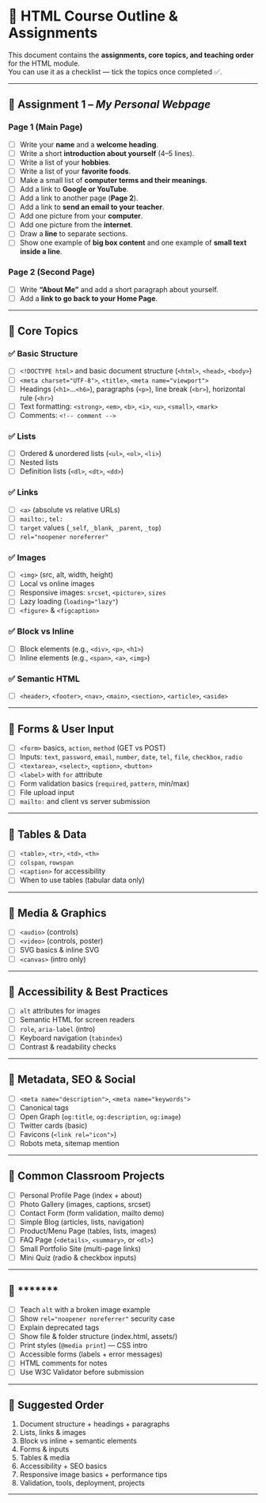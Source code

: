 # 📝 HTML Course Outline & Assignments

This document contains the **assignments, core topics, and teaching order** for the HTML module.  
You can use it as a checklist — tick the topics once completed ✅.

---

## 📌 Assignment 1 – _My Personal Webpage_

### Page 1 (Main Page)

- [ ] Write your **name** and a **welcome heading**.
- [ ] Write a short **introduction about yourself** (4–5 lines).
- [ ] Write a list of your **hobbies**.
- [ ] Write a list of your **favorite foods**.
- [ ] Make a small list of **computer terms and their meanings**.
- [ ] Add a link to **Google or YouTube**.
- [ ] Add a link to another page (**Page 2**).
- [ ] Add a link to **send an email to your teacher**.
- [ ] Add one picture from your **computer**.
- [ ] Add one picture from the **internet**.
- [ ] Draw a **line** to separate sections.
- [ ] Show one example of **big box content** and one example of **small text inside a line**.

### Page 2 (Second Page)

- [ ] Write **“About Me”** and add a short paragraph about yourself.
- [ ] Add a **link to go back to your Home Page**.

---

## 📌 Core Topics

### ✅ Basic Structure

- [ ] `<!DOCTYPE html>` and basic document structure (`<html>`, `<head>`, `<body>`)
- [ ] `<meta charset="UTF-8">`, `<title>`, `<meta name="viewport">`
- [ ] Headings (`<h1>`…`<h6>`), paragraphs (`<p>`), line break (`<br>`), horizontal rule (`<hr>`)
- [ ] Text formatting: `<strong>`, `<em>`, `<b>`, `<i>`, `<u>`, `<small>`, `<mark>`
- [ ] Comments: `<!-- comment -->`

### ✅ Lists

- [ ] Ordered & unordered lists (`<ul>`, `<ol>`, `<li>`)
- [ ] Nested lists
- [ ] Definition lists (`<dl>`, `<dt>`, `<dd>`)

### ✅ Links

- [ ] `<a>` (absolute vs relative URLs)
- [ ] `mailto:`, `tel:`
- [ ] `target` values (`_self`, `_blank`, `_parent`, `_top`)
- [ ] `rel="noopener noreferrer"`

### ✅ Images

- [ ] `<img>` (src, alt, width, height)
- [ ] Local vs online images
- [ ] Responsive images: `srcset`, `<picture>`, `sizes`
- [ ] Lazy loading (`loading="lazy"`)
- [ ] `<figure>` & `<figcaption>`

### ✅ Block vs Inline

- [ ] Block elements (e.g., `<div>`, `<p>`, `<h1>`)
- [ ] Inline elements (e.g., `<span>`, `<a>`, `<img>`)

### ✅ Semantic HTML

- [ ] `<header>`, `<footer>`, `<nav>`, `<main>`, `<section>`, `<article>`, `<aside>`

---

## 📌 Forms & User Input

- [ ] `<form>` basics, `action`, `method` (GET vs POST)
- [ ] Inputs: `text`, `password`, `email`, `number`, `date`, `tel`, `file`, `checkbox`, `radio`
- [ ] `<textarea>`, `<select>`, `<option>`, `<button>`
- [ ] `<label>` with `for` attribute
- [ ] Form validation basics (`required`, `pattern`, min/max)
- [ ] File upload input
- [ ] `mailto:` and client vs server submission

---

## 📌 Tables & Data

- [ ] `<table>`, `<tr>`, `<td>`, `<th>`
- [ ] `colspan`, `rowspan`
- [ ] `<caption>` for accessibility
- [ ] When to use tables (tabular data only)

---

## 📌 Media & Graphics

- [ ] `<audio>` (controls)
- [ ] `<video>` (controls, poster)
- [ ] SVG basics & inline SVG
- [ ] `<canvas>` (intro only)

---

## 📌 Accessibility & Best Practices

- [ ] `alt` attributes for images
- [ ] Semantic HTML for screen readers
- [ ] `role`, `aria-label` (intro)
- [ ] Keyboard navigation (`tabindex`)
- [ ] Contrast & readability checks

---

## 📌 Metadata, SEO & Social

- [ ] `<meta name="description">`, `<meta name="keywords">`
- [ ] Canonical tags
- [ ] Open Graph (`og:title`, `og:description`, `og:image`)
- [ ] Twitter cards (basic)
- [ ] Favicons (`<link rel="icon">`)
- [ ] Robots meta, sitemap mention

---

## 📌 Common Classroom Projects

- [ ] Personal Profile Page (index + about)
- [ ] Photo Gallery (images, captions, srcset)
- [ ] Contact Form (form validation, mailto demo)
- [ ] Simple Blog (articles, lists, navigation)
- [ ] Product/Menu Page (tables, lists, images)
- [ ] FAQ Page (`<details>`, `<summary>`, or `<dl>`)
- [ ] Small Portfolio Site (multi-page links)
- [ ] Mini Quiz (radio & checkbox inputs)

---

## 📌 *******

- [ ] Teach `alt` with a broken image example
- [ ] Show `rel="noopener noreferrer"` security case
- [ ] Explain deprecated tags
- [ ] Show file & folder structure (index.html, assets/)
- [ ] Print styles (`@media print`) — CSS intro
- [ ] Accessible forms (labels + error messages)
- [ ] HTML comments for notes
- [ ] Use W3C Validator before submission

---

## 📌 Suggested Order

1. Document structure + headings + paragraphs
2. Lists, links & images
3. Block vs inline + semantic elements
4. Forms & inputs
5. Tables & media
6. Accessibility + SEO basics
7. Responsive image basics + performance tips
8. Validation, tools, deployment, projects

---
